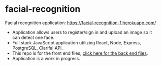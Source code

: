 # facial-recognition

Facial recognition application: https://facial-recognition-1.herokuapp.com/

- Application allows users to register/sign in and upload an image so it can detect one face.
- Full stack JavaScript application utilizing React, Node, Express, PostgreSQL, Clarifai API.
- This repo is for the front end files, [click here for the back end files](https://github.com/rbmanez/facial-recognition-api).
- Application is a work in progress.
